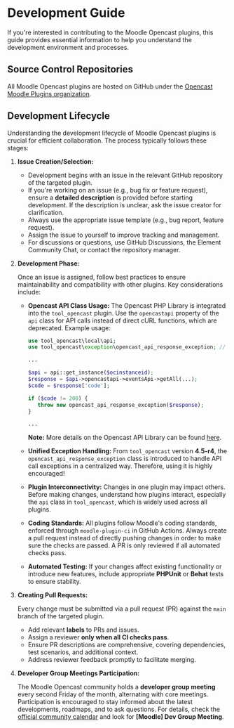 # Development Guide

If you're interested in contributing to the Moodle Opencast plugins, this guide provides essential information to help you understand the development environment and processes.


## Source Control Repositories

All Moodle Opencast plugins are hosted on GitHub under the [Opencast Moodle Plugins organization](https://github.com/Opencast-Moodle).


## Development Lifecycle

Understanding the development lifecycle of Moodle Opencast plugins is crucial for efficient collaboration.
The process typically follows these stages:

1. **Issue Creation/Selection:**

   - Development begins with an issue in the relevant GitHub repository of the targeted plugin.
   - If you're working on an issue (e.g., bug fix or feature request), ensure a **detailed description** is provided before starting development. If the description is unclear, ask the issue creator for clarification.
   - Always use the appropriate issue template (e.g., bug report, feature request).
   - Assign the issue to yourself to improve tracking and management.
   - For discussions or questions, use GitHub Discussions, the Element Community Chat, or contact the repository manager.

2. **Development Phase:**

   Once an issue is assigned, follow best practices to ensure maintainability and compatibility with other plugins. Key considerations include:

   - **Opencast API Class Usage:**
     The Opencast PHP Library is integrated into the `tool_opencast` plugin. Use the `opencastapi` property of the `api` class for API calls instead of direct cURL functions, which are deprecated. Example usage:
     ```php
     use tool_opencast\local\api;
     use tool_opencast\exception\opencast_api_response_exception; // Exception handling class

     ...

     $api = api::get_instance($ocinstanceid);
     $response = $api->opencastapi->eventsApi->getAll(...);
     $code = $response['code'];

     if ($code != 200) {
        throw new opencast_api_response_exception($response);
     }

     ...

     ```
     **Note:** More details on the Opencast API Library can be found [here](https://github.com/elan-ev/opencast-php-library/wiki).

   - **Unified Exception Handling:**
     From `tool_opencast` version **4.5-r4**, the `opencast_api_response_exception` class is introduced to handle API call exceptions in a centralized way. Therefore, using it is highly encouraged!

   - **Plugin Interconnectivity:**
     Changes in one plugin may impact others. Before making changes, understand how plugins interact, especially the `api` class in `tool_opencast`, which is widely used across all plugins.

   - **Coding Standards:**
     All plugins follow Moodle's coding standards, enforced through `moodle-plugin-ci` in GitHub Actions.
     Always create a pull request instead of directly pushing changes in order to make sure the checks are passed.
     A PR is only reviewed if all automated checks pass.

   - **Automated Testing:**
     If your changes affect existing functionality or introduce new features, include appropriate **PHPUnit** or **Behat** tests to ensure stability.

3. **Creating Pull Requests:**

   Every change must be submitted via a pull request (PR) against the `main` branch of the targeted plugin.

   - Add relevant **labels** to PRs and issues.
   - Assign a reviewer **only when all CI checks pass**.
   - Ensure PR descriptions are comprehensive, covering dependencies, test scenarios, and additional context.
   - Address reviewer feedback promptly to facilitate merging.

4. **Developer Group Meetings Participation:**

   The Moodle Opencast community holds a **developer group meeting** every second Friday of the month, alternating with core meetings. Participation is encouraged to stay informed about the latest developments, roadmaps, and to ask questions.
   For details, check the [official community calendar](https://calendar.google.com/calendar/embed?src=opencast.org_tje2fm34ernnbm0f9saiogp8g0%40group.calendar.google.com&ctz=Europe%2FAmsterdam) and look for **[Moodle] Dev Group Meeting**.
